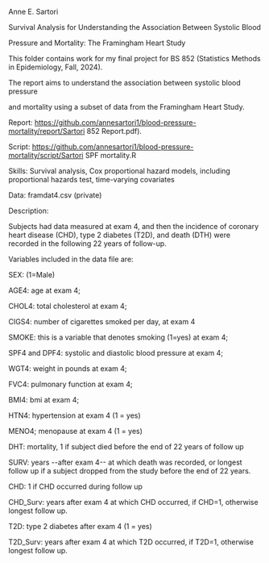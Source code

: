 Anne E. Sartori



Survival Analysis for Understanding the Association Between Systolic Blood

Pressure and Mortality: The Framingham Heart Study

This folder contains work for my final project for BS 852 (Statistics Methods in Epidemiology, Fall, 2024).



The report aims to understand the association between systolic blood pressure

and mortality using a subset of data from the Framingham Heart Study.

Report: https://github.com/annesartori1/blood-pressure-mortality/report/Sartori 852 Report.pdf).

Script: https://github.com/annesartori1/blood-pressure-mortality/script/Sartori SPF mortality.R

Skills: Survival analysis, Cox proportional hazard models, including proportional hazards test, time-varying covariates

Data: framdat4.csv (private)

Description:

Subjects had data measured at exam 4, and then the incidence of coronary heart disease (CHD), type 2 diabetes (T2D), and death (DTH) were recorded in the following 22 years of follow-up.

Variables included in the data file are:

SEX: (1=Male)

AGE4: age at exam 4;

CHOL4: total cholesterol at exam 4;

CIGS4: number of cigarettes smoked per day, at exam 4

SMOKE: this is a variable that denotes smoking (1=yes) at exam 4;

SPF4 and DPF4: systolic and diastolic blood pressure at exam 4;

WGT4: weight in pounds at exam 4;

FVC4: pulmonary function at exam 4;

BMI4: bmi at exam 4;

HTN4: hypertension at exam 4 (1 = yes)

MENO4; menopause at exam 4 (1 = yes)

DHT: mortality, 1 if subject died before the end of 22 years of follow up

SURV: years --after exam 4-- at which death was recorded, or longest follow up if a subject dropped from the study before the end of 22 years.

CHD: 1 if CHD occurred during follow up

CHD\_Surv: years after exam 4 at which CHD occurred, if CHD=1, otherwise longest follow up.

T2D: type 2 diabetes after exam 4 (1 = yes)

T2D\_Surv: years after exam 4 at which T2D occurred, if T2D=1, otherwise longest follow up.

